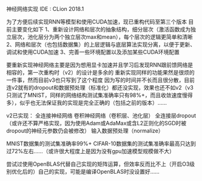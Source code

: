 神经网络实现
IDE : CLion 2018.1

为了方便后续实现RNN等模型和使用CUDA加速，现已重构代码至第三个版本
目前主要变化如下
1、重新设计网络和层次的抽象结构，细分层次（激活函数成为独立层次，池化层分为两个独立层次max和mean），每个层次的逻辑更简单和清晰
2、网络和层次（也包括数据集）的上层逻辑与底层算法实现分离，以便于更新、调试和使用CUDA加速
3、完善一些环境配置以及添加某些CUDA环境配置

要重新实现神经网络主要是因为想用显卡加速并且学习后发现RNN跟前馈网络是相容的，第一次重构时（v2）的设计是多余的
重新实现同样的功能果然是很烦的一件事，然而目前v3也只写到了这个程度
因为写的时间并不长而且很分散，目前连v2就有的dropout和数据预处理（标准化）都还没实现，效果也还不如v2（v3只测试了MNIST，同样的网络结构测试集准确率只有98%+，而且收敛速度慢得多），似乎也无法保证我的实现是完全正确的（包括之前的版本）……


v2已实现：
全连接神经网络
卷积神经网络（卷积层、池化层）
全连接层dropout（或许还不算严格实现，因为使用Adam或AdaMax或含L2正则化的SGD时被dropout的神经元参数仍会被修改）
输入数据预处理（normalize）

MNIST数据集的测试集准确率99%+
CIFAR-10数据集的测试集准确率最高只达到过72%左右……（或许很大程度上是因为没有gpu加速模型规模做不大）

尝试过使用OpenBLAS代替自己实现的矩阵运算，但效率反而比不上（开启O3级别优化后的）自己的实现，可能是编译OpenBLAS时没设置好……